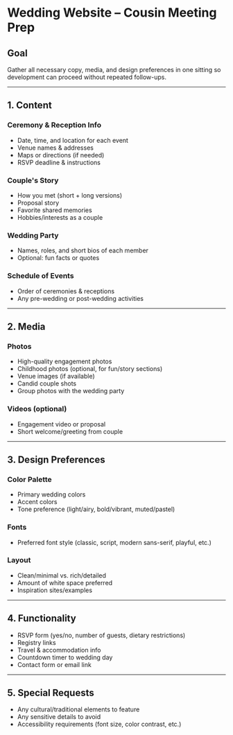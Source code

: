 # Wedding Website – Cousin Meeting Prep

## Goal
Gather all necessary copy, media, and design preferences in one sitting so development can proceed without repeated follow-ups.

---

## 1. Content

### Ceremony & Reception Info
- Date, time, and location for each event
- Venue names & addresses
- Maps or directions (if needed)
- RSVP deadline & instructions

### Couple's Story
- How you met (short + long versions)
- Proposal story
- Favorite shared memories
- Hobbies/interests as a couple

### Wedding Party
- Names, roles, and short bios of each member
- Optional: fun facts or quotes

### Schedule of Events
- Order of ceremonies & receptions
- Any pre-wedding or post-wedding activities

---

## 2. Media

### Photos
- High-quality engagement photos
- Childhood photos (optional, for fun/story sections)
- Venue images (if available)
- Candid couple shots
- Group photos with the wedding party

### Videos (optional)
- Engagement video or proposal
- Short welcome/greeting from couple

---

## 3. Design Preferences

### Color Palette
- Primary wedding colors
- Accent colors
- Tone preference (light/airy, bold/vibrant, muted/pastel)

### Fonts
- Preferred font style (classic, script, modern sans-serif, playful, etc.)

### Layout
- Clean/minimal vs. rich/detailed
- Amount of white space preferred
- Inspiration sites/examples

---

## 4. Functionality

- RSVP form (yes/no, number of guests, dietary restrictions)
- Registry links
- Travel & accommodation info
- Countdown timer to wedding day
- Contact form or email link

---

## 5. Special Requests

- Any cultural/traditional elements to feature
- Any sensitive details to avoid
- Accessibility requirements (font size, color contrast, etc.)
